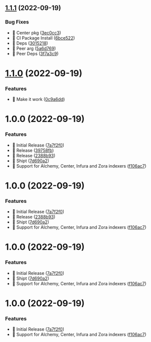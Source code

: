 ## [1.1.1](https://github.com/0xessential/use-metadata/compare/v1.1.0...v1.1.1) (2022-09-19)


### Bug Fixes

* 🐛 Center pkg ([3ec0cc3](https://github.com/0xessential/use-metadata/commit/3ec0cc3da364e4e221013cfe78bf2e1dc1dbb6be))
* 🐛 CI Package Install ([6bce522](https://github.com/0xessential/use-metadata/commit/6bce5223499e645b7131a382ad499b3876776fc3))
* 🐛 Deps ([3015218](https://github.com/0xessential/use-metadata/commit/301521806c465c01fbf17446ccec11498df0d675))
* 🐛 Peer arg ([5a6d769](https://github.com/0xessential/use-metadata/commit/5a6d769be9cc68dd1f5ae2e26a024d1486a1ffe5))
* 🐛 Peer Deps ([3f7a3c9](https://github.com/0xessential/use-metadata/commit/3f7a3c9ac8f59d08b4d8b58eb87533d8cc5512a4))

# [1.1.0](https://github.com/0xessential/use-metadata/compare/v1.0.0...v1.1.0) (2022-09-19)


### Features

* 🎸 Make it work ([0c9a6dd](https://github.com/0xessential/use-metadata/commit/0c9a6ddb420426f26318d9dd9595572fa4f5d640))

# 1.0.0 (2022-09-19)


### Features

* 🎸 Initial Release ([7a7f2f0](https://github.com/0xessential/use-metadata/commit/7a7f2f0b8467e49a5dbc979f2dfa90b10fff30bc))
* 🎸 Release ([39758fb](https://github.com/0xessential/use-metadata/commit/39758fb4823433e215c4c688c24ff2cefbc03b4b))
* 🎸 Release ([2388b93](https://github.com/0xessential/use-metadata/commit/2388b931ef77a2281728235fea7dcbf5b325648e))
* 🎸 Shipt ([7d690a2](https://github.com/0xessential/use-metadata/commit/7d690a28956aa8990a81324e2c24f505e1815b12))
* 🎸 Support for Alchemy, Center, Infura and Zora indexers ([f106ac7](https://github.com/0xessential/use-metadata/commit/f106ac79f6b3556f2667157b688bd4a08e415fad))

# 1.0.0 (2022-09-19)


### Features

* 🎸 Initial Release ([7a7f2f0](https://github.com/0xessential/use-metadata/commit/7a7f2f0b8467e49a5dbc979f2dfa90b10fff30bc))
* 🎸 Release ([2388b93](https://github.com/0xessential/use-metadata/commit/2388b931ef77a2281728235fea7dcbf5b325648e))
* 🎸 Shipt ([7d690a2](https://github.com/0xessential/use-metadata/commit/7d690a28956aa8990a81324e2c24f505e1815b12))
* 🎸 Support for Alchemy, Center, Infura and Zora indexers ([f106ac7](https://github.com/0xessential/use-metadata/commit/f106ac79f6b3556f2667157b688bd4a08e415fad))

# 1.0.0 (2022-09-19)


### Features

* 🎸 Initial Release ([7a7f2f0](https://github.com/0xessential/use-metadata/commit/7a7f2f0b8467e49a5dbc979f2dfa90b10fff30bc))
* 🎸 Shipt ([7d690a2](https://github.com/0xessential/use-metadata/commit/7d690a28956aa8990a81324e2c24f505e1815b12))
* 🎸 Support for Alchemy, Center, Infura and Zora indexers ([f106ac7](https://github.com/0xessential/use-metadata/commit/f106ac79f6b3556f2667157b688bd4a08e415fad))

# 1.0.0 (2022-09-19)


### Features

* 🎸 Initial Release ([7a7f2f0](https://github.com/0xessential/use-metadata/commit/7a7f2f0b8467e49a5dbc979f2dfa90b10fff30bc))
* 🎸 Support for Alchemy, Center, Infura and Zora indexers ([f106ac7](https://github.com/0xessential/use-metadata/commit/f106ac79f6b3556f2667157b688bd4a08e415fad))
